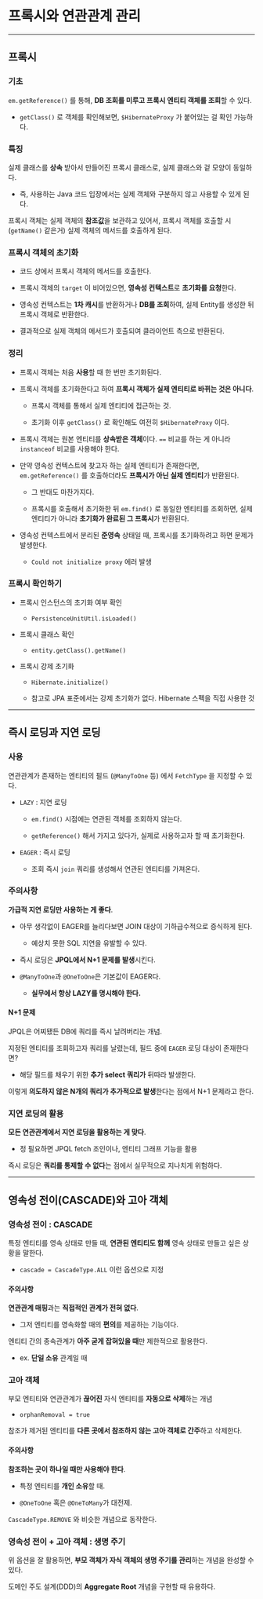 # 프록시와 연관관계 관리

---

## 프록시

### 기초

`em.getReference()` 를 통해, **DB 조회를 미루고 프록시 엔티티 객체를 조회**할 수 있다.

- `getClass()` 로 객체를 확인해보면, `$HibernateProxy` 가 붙어있는 걸 확인 가능하다.

### 특징

실제 클래스를 **상속** 받아서 만들어진 프록시 클래스로, 실제 클래스와 겉 모양이 동일하다.

- 즉, 사용하는 Java 코드 입장에서는 실제 객체와 구분하지 않고 사용할 수 있게 된다.

프록시 객체는 실제 객체의 **참조값**을 보관하고 있어서, 프록시 객체를 호출할 시 (`getName()`  같은거) 실제 객체의 메서드를 호출하게 된다.

### 프록시 객체의 초기화

- 코드 상에서 프록시 객체의 메서드를 호출한다.

- 프록시 객체의 `target` 이 비어있으면, **영속성 컨텍스트**로 **초기화를 요청**한다.

- 영속성 컨텍스트는 **1차 캐시**를 반환하거나 **DB를 조회**하여, 실제 Entity를 생성한 뒤 프록시 객체로 반환한다.

- 결과적으로 실제 객체의 메서드가 호출되여 클라이언트 측으로 반환된다.

### 정리

- 프록시 객체는 처음 **사용**할 때 한 번만 초기화된다.

- 프록시 객체를 초기화한다고 하여 **프록시 객체가 실제 엔티티로 바뀌는 것은 아니다**. 
  
  - 프록시 객체를 통해서 실제 엔티티에 접근하는 것.
  
  - 초기화 이후 `getClass()` 로 확인해도 여전히 `$HibernateProxy` 이다.

- 프록시 객체는 원본 엔티티를 **상속받은 객체**이다. `==` 비교를 하는 게 아니라 `instanceof` 비교를 사용해야 한다.

- 만약 영속성 컨텍스트에 찾고자 하는 실제 엔티티가 존재한다면, `em.getReference()` 를 호출하더라도 **프록시가 아닌 실제 엔티티**가 반환된다.
  
  - 그 반대도 마찬가지다.
  
  - 프록시를 호출해서 초기화한 뒤 `em.find()` 로 동일한 엔티티를 조회하면, 실제 엔티티가 아니라 **초기화가 완료된 그 프록시**가 반환된다.

- 영속성 컨텍스트에서 분리된 **준영속** 상태일 때, 프록시를 초기화하려고 하면 문제가 발생한다.
  
  - `Could not initialize proxy` 에러 발생

### 프록시 확인하기

- 프록시 인스턴스의 초기화 여부 확인
  
  - `PersistenceUnitUtil.isLoaded()`

- 프록시 클래스 확인
  
  - `entity.getClass().getName()`

- 프록시 강제 초기화
  
  - `Hibernate.initialize()`
  
  - 참고로 JPA 표준에서는 강제 초기화가 없다. Hibernate 스펙을 직접 사용한 것

---

## 즉시 로딩과 지연 로딩

### 사용

연관관계가 존재하는 엔티티의 필드 (`@ManyToOne` 등) 에서 `FetchType` 을 지정할 수 있다.

- `LAZY` : 지연 로딩
  
  - `em.find()` 시점에는 연관된 객체를 조회하지 않는다.
  
  - `getReference()` 해서 가지고 있다가, 실제로 사용하고자 할 때 초기화한다.

- `EAGER` : 즉시 로딩
  
  - 조회 즉시 `join` 쿼리를 생성해서 연관된 엔티티를 가져온다.

### 주의사항

**가급적 지연 로딩만 사용하는 게 좋다**.

- 아무 생각없이 EAGER를 늘리다보면 JOIN 대상이 기하급수적으로 증식하게 된다.
  
  - 예상치 못한 SQL 지연을 유발할 수 있다.

- 즉시 로딩은 **JPQL에서 N+1 문제를 발생**시킨다.

- `@ManyToOne`과 `@OneToOne`은 기본값이 EAGER다.
  
  - **실무에서 항상 LAZY를 명시해야 한다.**

#### N+1 문제

JPQL은 어찌됐든 DB에 쿼리를 즉시 날려버리는 개념.

지정된 엔티티를 조회하고자 쿼리를 날렸는데, 필드 중에 `EAGER` 로딩 대상이 존재한다면?

- 해당 필드를 채우기 위한 **추가 select 쿼리가** 뒤따라 발생한다.

이렇게 **의도하지 않은 N개의 쿼리가 추가적으로 발생**한다는 점에서 N+1 문제라고 한다.

### 지연 로딩의 활용

**모든 연관관계에서 지연 로딩을 활용하는 게 맞다**.

- 정 필요하면 JPQL fetch 조인이나, 엔티티 그래프 기능을 활용

즉시 로딩은 **쿼리를 통제할 수 없다**는 점에서 실무적으로 지나치게 위험하다.

---

## 영속성 전이(CASCADE)와 고아 객체

### 영속성 전이 : CASCADE

특정 엔티티를 영속 상태로 만들 때, **연관된 엔티티도 함께** 영속 상태로 만들고 싶은 상황을 말한다.

- `cascade = CascadeType.ALL` 이런 옵션으로 지정

#### 주의사항

**연관관계 매핑**과는 **직접적인 관계가 전혀 없다**.

- 그저 엔티티를 영속화할 때의 **편의**를 제공하는 기능이다.

엔티티 간의 종속관계가 **아주 굳게 잡혀있을 때**만 제한적으로 활용한다.

- ex. **단일 소유** 관계일 때

### 고아 객체

부모 엔티티와 연관관계가 **끊어진** 자식 엔티티를 **자동으로 삭제**하는 개념

- `orphanRemoval = true`

참조가 제거된 엔티티를 **다른 곳에서 참조하지 않는 고아 객체로 간주**하고 삭제한다.

#### 주의사항

**참조하는 곳이 하나일 때만 사용해야 한다**.

- 특정 엔티티를 **개인 소유**할 때.

- `@OneToOne` 혹은 `@OneToMany`가 대전제.

`CascadeType.REMOVE` 와 비슷한 개념으로 동작한다.

### 영속성 전이 + 고아 객체 : 생명 주기

위 옵션을 잘 활용하면, **부모 객체가 자식 객체의 생명 주기를 관리**하는 개념을 완성할 수 있다.

도메인 주도 설계(DDD)의 **Aggregate Root** 개념을 구현할 때 유용하다.


